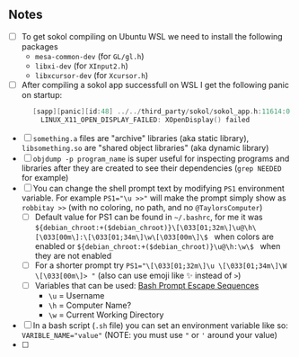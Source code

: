 ## Notes
- [ ] To get sokol compiling on Ubuntu WSL we need to install the following packages
	- `mesa-common-dev` (for `GL/gl.h`)
	- `libxi-dev` (for `XInput2.h`)
	- `libxcursor-dev` (for `Xcursor.h`)
- [ ] After compiling a sokol app successfull on WSL I get the following panic on startup:
```cpp
      [sapp][panic][id:48] ../../third_party/sokol/sokol_app.h:11614:0:
        LINUX_X11_OPEN_DISPLAY_FAILED: XOpenDisplay() failed
```
- [ ] `something.a` files are "archive" libraries (aka static library), `libsomething.so` are "shared object libraries" (aka dynamic library)
- [ ] `objdump -p program_name` is super useful for inspecting programs and libraries after they are created to see their dependencies (`grep NEEDED` for example)
- [ ] You can change the shell prompt text by modifying `PS1` environment variable. For example `PS1="\u >>"` will make the prompt simply show as `robbitay >>` (with no coloring, no path, and no `@TaylorsComputer`)
	- [ ] Default value for PS1 can be found in `~/.bashrc`, for me it was `${debian_chroot:+($debian_chroot)}\[\033[01;32m\]\u@\h\[\033[00m\]:\[\033[01;34m\]\w\[\033[00m\]\$ ` when colors are enabled or `${debian_chroot:+($debian_chroot)}\u@\h:\w\$ ` when they are not enabled
	- [ ] For a shorter prompt try `PS1="\[\033[01;32m\]\u \[\033[01;34m\]\W \[\033[00m\]> "` (also can use emoji like ✨ instead of `>`)
	- [ ] Variables that can be used: [Bash Prompt Escape Sequences](https://tldp.org/HOWTO/Bash-Prompt-HOWTO/bash-prompt-escape-sequences.html)
		- `\u` = Username
		- `\h` = Computer Name?
		- `\w` = Current Working Directory
- [ ] In a bash script (`.sh` file) you can set an environment variable like so: `VARIBLE_NAME="value"` (NOTE: you must use `"` or `'` around your value)
- [ ] 